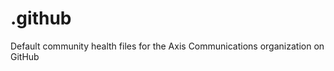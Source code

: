 <!-- textlint-disable -->
# .github
<!-- textlint-enable -->

Default community health files for the Axis Communications organization on GitHub
